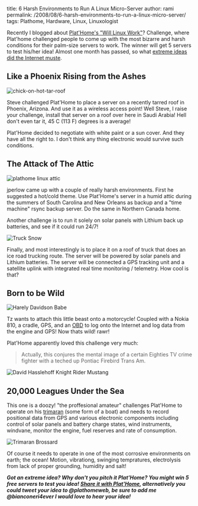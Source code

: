 title: 6 Harsh Environments to Run A Linux Micro-Server
author: rami
permalink: /2008/08/6-harsh-environments-to-run-a-linux-micro-server/
tags: Plathome, Hardware, Linux, Linuxologist

Recently I blogged about [Plat'Home's "Will Linux Work"]({filename}/blog/2008-08-01-plathomes-will-linux-work-contest.markdown)? Challenge, where Plat'home challenged people to come up with the most bizarre and harsh conditions for their palm-size servers to work. The winner will get 5 servers to test his/her idea! Almost one month has passed, so what [extreme ideas did the Internet muste](http://www.plathomeus.blogspot.com/).

## Like a Phoenix Rising from the Ashes

![chick-on-hot-tar-roof]({filename}/images/chick-on-hot-tar-roof.jpg)

Steve challenged Plat'Home to place a server on a recently tarred roof in Phoenix, Arizona. And use it as a wireless access point! Well Steve, I raise your challenge, install that server on a roof over here in Saudi Arabia! Hell don't even tar it, 45 C (113 F) degrees is a average!

Plat'Home decided to negotiate with white paint or a sun cover. And they have all the right to. I don't think any thing electronic would survive such conditions.

## The Attack of The Attic

![plathome linux attic]({filename}/images/plathome-linux-attic.jpg)

jperlow came up with a couple of really harsh environments. First he suggested a hot/cold theme. Use Plat'Home's server in a humid attic during the summers of South Carolina and New Orleans as backup and a "time machine" rsync backup server. Do the same in Northern Canada home.

Another challenge is to run it solely on solar panels with Lithium back up batteries, and see if it could run 24/7!

![Truck Snow]({filename}/images/truck-snow.jpg)

Finally, and most interestingly is to place it on a roof of truck that does an ice road trucking route. The server will be powered by solar panels and Lithium batteries. The server will be connected a GPS tracking unit and a satellite uplink with integrated real time monitoring / telemetry. How cool is that?

## Born to be Wild

![Harely Davidson Babe]({filename}/images/harley-davidson-babe.jpg)

Tz wants to attach this little beast onto a motorcycle! Coupled with a Nokia 810, a cradle, GPS,  and an [OBD](http://en.wikipedia.org/wiki/Obd) to log onto the Internet and log data from the engine and GPS! Now thats wild! rawr!

Plat'Home apparently loved this challenge very much:

> Actually, this conjures the mental image of a certain Eighties TV crime fighter with a teched up Pontiac Firebird Trans Am. 

![David Hasslehoff Knight Rider Mustang]({filename}/images/hoff-knight-rider-mustang.jpg)

## 20,000 Leagues Under the Sea

This one is a doozy! "the proffesional amateur" challenges Plat'Home to operate on his [trimaran](http://en.wikipedia.org/wiki/Trimaran) (some form of a boat) and needs to record positional data from GPS and various electronic components including control of solar panels and battery charge states, wind instruments, windvane, monitor the engine, fuel reserves and rate of consumption.

![Trimaran Brossard]({filename}/images/trimaran-brossard.jpg)

Of course it needs to operate in one of the most corrosive environments on earth; the ocean! Motion, vibrationg, swinging tempratures, electrolysis from lack of proper grounding, humidity and salt!

**_Got an extreme idea? Why don't you pitch it Plat'Home? You might win 5 free servers to test you idea! [Share it with Plat'Home](http://plathomeus.blogspot.com/2008/07/announcing-will-linux-work-contest.html), alternatively you could tweet your idea to @plathomeweb, be sure to add me @bianconeri4ever I would love to hear your idea!_**

